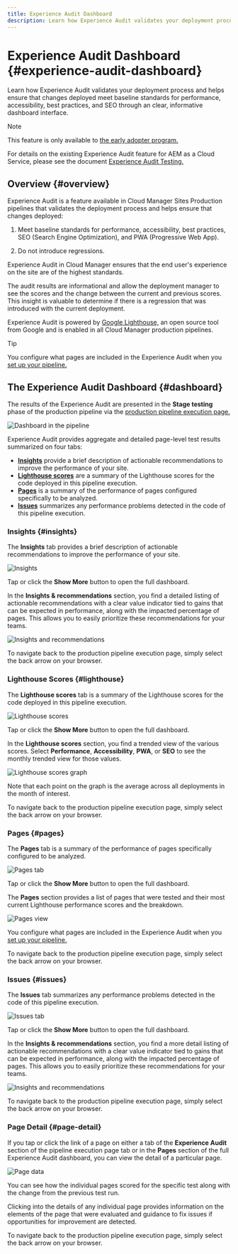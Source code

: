 ```yaml
---
title: Experience Audit Dashboard
description: Learn how Experience Audit validates your deployment process and helps ensure that changes deployed meet baseline standards for performance, accessibility, best practices, and SEO through an clear, informative dashboard interface.
---
```


# Experience Audit Dashboard {#experience-audit-dashboard}


Learn how Experience Audit validates your deployment process and helps ensure that changes deployed meet baseline standards for performance, accessibility, best practices, and SEO through an clear, informative dashboard interface.

>[!NOTE]
>
>This feature is only available to [the early adopter program.](/help/implementing/cloud-manager/release-notes/current.md#early-adoption)
>
>For details on the existing Experience Audit feature for AEM as a Cloud Service, please see the document [Experience Audit Testing.](/help/implementing/cloud-manager/experience-audit-testing.md)

## Overview {#overview}

Experience Audit is a feature available in Cloud Manager Sites Production pipelines that validates the deployment process and helps ensure that changes deployed:

1. Meet baseline standards for performance, accessibility, best practices, SEO (Search Engine Optimization), and PWA (Progressive Web App).

1. Do not introduce regressions.

Experience Audit in Cloud Manager ensures that the end user's experience on the site are of the highest standards.

The audit results are informational and allow the deployment manager to see the scores and the change between the current and previous scores. This insight is valuable to determine if there is a regression that was introduced with the current deployment.

Experience Audit is powered by [Google Lighthouse,](https://developer.chrome.com/docs/lighthouse/overview/) an open source tool from Google and is enabled in all Cloud Manager production pipelines.

>[!TIP]
>
>You configure what pages are included in the Experience Audit when you [set up your pipeline.](/help/implementing/cloud-manager/configuring-pipelines/configuring-production-pipelines.md#full-stack-code)

## The Experience Audit Dashboard {#dashboard}

The results of the Experience Audit are presented in the **Stage testing** phase of the production pipeline via the [production pipeline execution page.](/help/implementing/cloud-manager/deploy-code.md)

![Dashboard in the pipeline](assets/dashboard.png)

Experience Audit provides aggregate and detailed page-level test results summarized on four tabs:

* **[Insights](#insights)** provide a brief description of actionable recommendations to improve the performance of your site.
* **[Lighthouse scores](#lighthouse)** are a summary of the Lighthouse scores for the code deployed in this pipeline execution.
* **[Pages](#pages)** is a summary of the performance of pages configured specifically to be analyzed.
* **[Issues](#issues)** summarizes any performance problems detected in the code of this pipeline execution.

### Insights {#insights}

The **Insights** tab provides a brief description of actionable recommendations to improve the performance of your site.

![Insights](assets/insights.png)

Tap or click the **Show More** button to open the full dashboard.

In the **Insights &amp; recommendations** section, you find a detailed listing of actionable recommendations with a clear value indicator tied to gains that can be expected in performance, along with the impacted percentage of pages. This allows you to easily prioritize these recommendations for your teams.

![Insights and recommendations](assets/insights-recommendations.png)

To navigate back to the production pipeline execution page, simply select the back arrow on your browser.

### Lighthouse Scores {#lighthouse}

The **Lighthouse scores** tab is a summary of the Lighthouse scores for the code deployed in this pipeline execution.

![Lighthouse scores](assets/lighthouse.png)

Tap or click the **Show More** button to open the full dashboard.

In the **Lighthouse scores** section, you find a trended view of the various scores. Select **Performance**, **Accessibility**, **PWA**, or **SEO** to see the monthly trended view for those values.

![Lighthouse scores graph](assets/lighthouse-scores.png)

Note that each point on the graph is the average across all deployments in the month of interest.

To navigate back to the production pipeline execution page, simply select the back arrow on your browser.

### Pages {#pages}

The **Pages** tab is a summary of the performance of pages specifically configured to be analyzed.

![Pages tab](assets/pages.png)

Tap or click the **Show More** button to open the full dashboard.

The **Pages** section provides a list of pages that were tested and their most current Lighthouse performance scores and the breakdown.

![Pages view](assets/pages-view.png)

You configure what pages are included in the Experience Audit when you [set up your pipeline.](/help/implementing/cloud-manager/configuring-pipelines/configuring-production-pipelines.md#full-stack-code)

To navigate back to the production pipeline execution page, simply select the back arrow on your browser.

### Issues {#issues}

The **Issues** tab summarizes any performance problems detected in the code of this pipeline execution.

![Issues tab](assets/issues.png)

Tap or click the **Show More** button to open the full dashboard.

In the **Insights &amp; recommendations** section, you find a more detail listing of actionable recommendations with a clear value indicator tied to gains that can be expected in performance, along with the impacted percentage of pages. This allows you to easily prioritize these recommendations for your teams.

![Insights and recommendations](assets/insights-recommendations.png)

To navigate back to the production pipeline execution page, simply select the back arrow on your browser.

### Page Detail {#page-detail}

If you tap or click the link of a page on either a tab of the **Experience Audit** section of the pipeline execution page tab or in the **Pages** section of the full Experience Audit dashboard, you can view the detail of a particular page.

![Page data](assets/page-data.png)

You can see how the individual pages scored for the specific test along with the change from the previous test run.

Clicking into the details of any individual page provides information on the elements of the page that were evaluated and guidance to fix issues if opportunities for improvement are detected.

To navigate back to the production pipeline execution page, simply select the back arrow on your browser.
